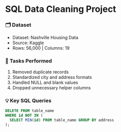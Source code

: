 # SQL Data Cleaning Project

### 🗂️ Dataset
- Dataset: Nashville Housing Data
- Source: Kaggle
- Rows: 56,000 | Columns: 19

### 🧹 Tasks Performed
1. Removed duplicate records
2. Standardized city and address formats
3. Handled NULL and blank values
4. Dropped unnecessary helper columns

### 💡 Key SQL Queries
```sql
DELETE FROM table_name
WHERE id NOT IN (
  SELECT MIN(id) FROM table_name GROUP BY address
);
